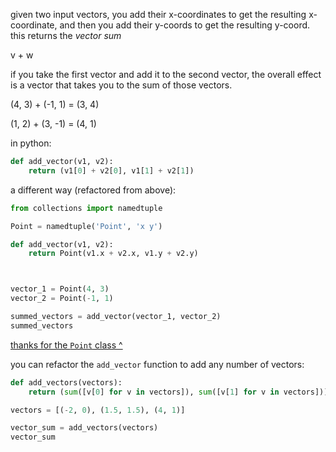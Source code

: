 given two input vectors, you add their x-coordinates to get the resulting x-coordinate, and then you add their y-coords to get the resulting y-coord. this returns the *vector sum*

v + w 

if you take the first vector and add it to the second vector, the overall effect is a vector that takes you to the sum of those vectors.

(4, 3) + (-1, 1) = (3, 4)

(1, 2) + (3, -1) = (4, 1)

in python:
```python
def add_vector(v1, v2):
	return (v1[0] + v2[0], v1[1] + v2[1])
```


a different way (refactored from above):
```python
from collections import namedtuple

Point = namedtuple('Point', 'x y')

def add_vector(v1, v2):
	return Point(v1.x + v2.x, v1.y + v2.y)



vector_1 = Point(4, 3)
vector_2 = Point(-1, 1)

summed_vectors = add_vector(vector_1, vector_2)
summed_vectors
```
[thanks for the `Point` class ^](https://realpython.com/python-namedtuple/)

you can refactor the `add_vector` function to add any number of vectors:
```python
def add_vectors(vectors):
    return (sum([v[0] for v in vectors]), sum([v[1] for v in vectors]))

vectors = [(-2, 0), (1.5, 1.5), (4, 1)]

vector_sum = add_vectors(vectors)
vector_sum
```